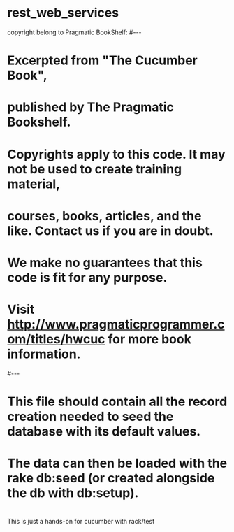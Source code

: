 # rest_web_services
copyright belong to Pragmatic BookShelf:
#---
# Excerpted from "The Cucumber Book",
# published by The Pragmatic Bookshelf.
# Copyrights apply to this code. It may not be used to create training material, 
# courses, books, articles, and the like. Contact us if you are in doubt.
# We make no guarantees that this code is fit for any purpose. 
# Visit http://www.pragmaticprogrammer.com/titles/hwcuc for more book information.
#---
# This file should contain all the record creation needed to seed the database with its default values.
# The data can then be loaded with the rake db:seed (or created alongside the db with db:setup).
#
This is just a hands-on for cucumber with rack/test
